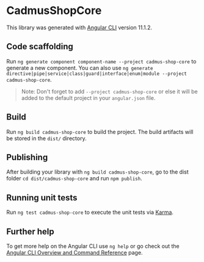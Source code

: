 # CadmusShopCore

This library was generated with [Angular CLI](https://github.com/angular/angular-cli) version 11.1.2.

## Code scaffolding

Run `ng generate component component-name --project cadmus-shop-core` to generate a new component. You can also use `ng generate directive|pipe|service|class|guard|interface|enum|module --project cadmus-shop-core`.
> Note: Don't forget to add `--project cadmus-shop-core` or else it will be added to the default project in your `angular.json` file. 

## Build

Run `ng build cadmus-shop-core` to build the project. The build artifacts will be stored in the `dist/` directory.

## Publishing

After building your library with `ng build cadmus-shop-core`, go to the dist folder `cd dist/cadmus-shop-core` and run `npm publish`.

## Running unit tests

Run `ng test cadmus-shop-core` to execute the unit tests via [Karma](https://karma-runner.github.io).

## Further help

To get more help on the Angular CLI use `ng help` or go check out the [Angular CLI Overview and Command Reference](https://angular.io/cli) page.
